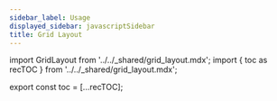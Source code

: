```yaml
---
sidebar_label: Usage
displayed_sidebar: javascriptSidebar
title: Grid Layout
---
```


import GridLayout from '../../_shared/grid_layout.mdx';
import { toc as recTOC } from '../../_shared/grid_layout.mdx';

export const toc = [...recTOC];

<GridLayout />